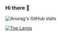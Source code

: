 ### Hi there 👋

<!--
**arushimittal143/arushimittal143** is a ✨ _special_ ✨ repository because its `README.md` (this file) appears on your GitHub profile.

Here are some ideas to get you started:

- 🔭 I’m currently working on ...
- 🌱 I’m currently learning ...
- 👯 I’m looking to collaborate on ...
- 🤔 I’m looking for help with ...
- 💬 Ask me about ...
- 📫 How to reach me: ...
- 😄 Pronouns: ...
- ⚡ Fun fact: ...
-->
<!-- [![Anurag's GitHub stats](https://github-readme-stats.vercel.app/api?username=arushimittal143)](https://github.com/anuraghazra/github-readme-stats) -->

![Anurag's GitHub stats](https://github-readme-stats.vercel.app/api?username=arushimittal143&show_icons=true&theme=radical)



[![Top Langs](https://github-readme-stats.vercel.app/api/top-langs/?username=arushimittal143)](https://github.com/anuraghazra/github-readme-stats)


